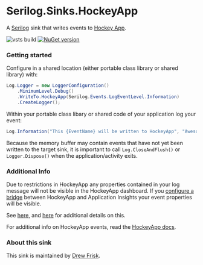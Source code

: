 # Serilog.Sinks.HockeyApp 
A [Serilog](https://serilog.net) sink that writes events to [Hockey App](https://www.hockeyapp.net).

![vsts build](https://drewfrisk.visualstudio.com/_apis/public/build/definitions/fbc17324-598d-441f-8704-fb5d7b66a452/7/badge)
[![NuGet version](https://badge.fury.io/nu/serilog-sinks-hockeyapp.svg)](https://badge.fury.io/nu/serilog-sinks-hockeyapp)

### Getting started

Configure in a shared location (either portable class library or shared library) with:

```csharp
Log.Logger = new LoggerConfiguration()
    .MinimumLevel.Debug()
    .WriteTo.HockeyApp(Serilog.Events.LogEventLevel.Information)
    .CreateLogger();
```

Within your portable class libary or shared code of your application log your event:

```csharp
Log.Information("This {EventName} will be written to HockeyApp", "Awesome Event");
```

Because the memory buffer may contain events that have not yet been written to the target sink, it is important to call `Log.CloseAndFlush()` or `Logger.Dispose()` when the application/activity exits.


### Additional Info

Due to restrictions in HockeyApp any properties contained in your log message will not be visible in the HockeyApp dashboard. If you [configure a bridge](https://support.hockeyapp.net/discussions/problems/65785-custom-events-properties) between HockeyApp and Application Insights your event properties will be visible.

See [here](https://support.hockeyapp.net/discussions/problems/65785-custom-events-properties), and [here](https://docs.microsoft.com/en-us/azure/application-insights/app-insights-hockeyapp-bridge-app) for additional details on this.

For additional info on HockeyApp events, read the [HockeyApp docs](https://support.hockeyapp.net/kb/general-account-management-2/getting-started-with-custom-events-public-preview).

### About this sink

This sink is maintained by [Drew Frisk](http://drewfrisk.com/).

